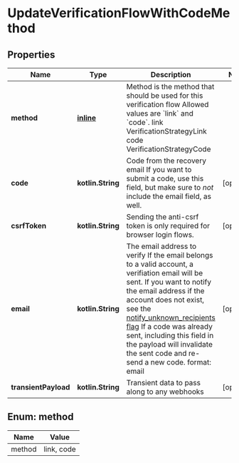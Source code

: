 
# UpdateVerificationFlowWithCodeMethod

## Properties
| Name | Type | Description | Notes |
| ------------ | ------------- | ------------- | ------------- |
| **method** | [**inline**](#Method) | Method is the method that should be used for this verification flow  Allowed values are &#x60;link&#x60; and &#x60;code&#x60;. link VerificationStrategyLink code VerificationStrategyCode |  |
| **code** | **kotlin.String** | Code from the recovery email  If you want to submit a code, use this field, but make sure to _not_ include the email field, as well. |  [optional] |
| **csrfToken** | **kotlin.String** | Sending the anti-csrf token is only required for browser login flows. |  [optional] |
| **email** | **kotlin.String** | The email address to verify  If the email belongs to a valid account, a verifiation email will be sent.  If you want to notify the email address if the account does not exist, see the [notify_unknown_recipients flag](https://www.ory.sh/docs/kratos/self-service/flows/verify-email-account-activation#attempted-verification-notifications)  If a code was already sent, including this field in the payload will invalidate the sent code and re-send a new code.  format: email |  [optional] |
| **transientPayload** | **kotlin.String** | Transient data to pass along to any webhooks |  [optional] |


<a id="Method"></a>
## Enum: method
| Name | Value |
| ---- | ----- |
| method | link, code |



